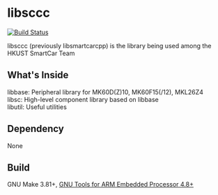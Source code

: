 libsccc
==============

[![Build Status](https://travis-ci.org/hkust-smartcar/libsccc.svg?branch=happy-birthday-cupcake)](https://travis-ci.org/hkust-smartcar/libsccc)

libsccc (previously libsmartcarcpp) is the library being used among the HKUST SmartCar Team

## What's Inside
libbase: Peripheral library for MK60D(Z)10, MK60F15(/12), MKL26Z4  
libsc: High-level component library based on libbase  
libutil: Useful utilities  

## Dependency
None

## Build
GNU Make 3.81+, [GNU Tools for ARM Embedded Processor 4.8+](https://launchpad.net/gcc-arm-embedded)
